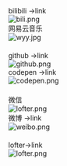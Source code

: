 
<style>
@import url('https://cdn.jsdelivr.net/gh/thetime50/tampermonkeyscript@master/style/common.css');
.img-wrap{
    margin-bottom: 20px;
}
.img-wrap>div{
  margin: 0 10px;
}
</style>

<div class="img-wrap flex-layout frow"
    ><div class="flex-mean "
        ><div><a src="https://www.bilibili.com/read/cv5369904">bilibili →link</a></div
        ><img alt="bili.png" 
            src="./img/bili.png"
    /></div
    ><div class="flex-mean"
        ><div><a src="https://codepen.io/thetime50/full/dyowVWE">网易云音乐</a></div
        ><img alt="wyy.jpg" 
            src="./img/wyy.jpg"
    /></div
></div>

<div class="img-wrap flex-layout frow"
    ><div class="flex-mean "
        ><div><a src="https://github.com/thetime50">github →link</a></div
        ><img alt="github.png" 
            src="./img/github.png"
    /></div
    ><div class="flex-mean"
        ><div><a src="https://codepen.io/thetime50/full/dyowVWE">codepen →link</a></div
        ><img alt="codepen.png" 
            src="./img/codepen.png"
    /></div
></div>

<div class="img-wrap flex-layout frow"
    ><div class="flex-mean"
        ><div>微信</div
        ><img alt="lofter.png" 
            src="./img/weixin.jpg"
    /></div
    ><div class="flex-mean "
        ><div><a src="https://www.bilibili.com/read/cv5369904">微博 →link</a></div
        ><img alt="weibo.png" 
            src="./img/weibo.png"
    /></div
></div>

<div class="img-wrap flex-layout frow"
    ><div class="flex-mean"
        ><div><a src="https://mayflymind.lofter.com">lofter->link</a></div
        ><img alt="lofter.png" 
            src="./img/lofter.png"
    /></div
    ><div class="flex-mean "
        ><!--<div><a src="https://www.bilibili.com/read/cv5369904">微博 →link</a></div
        ><img alt="weibo.png" 
            src="./img/weibo.png"
    />--></div
></div>
